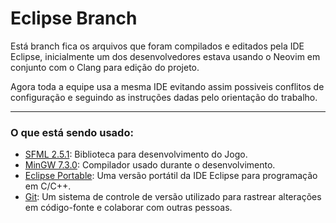# Eclipse Branch

Está branch fica os arquivos que foram compilados e editados pela IDE Eclipse, inicialmente um dos desenvolvedores estava usando o Neovim em conjunto com o Clang para edição do projeto.

Agora toda a equipe usa a mesma IDE evitando assim possiveis conflitos de configuração e seguindo as instruções dadas pelo orientação do trabalho.
***

### O que está sendo usado:

- [SFML 2.5.1](https://www.sfml-dev.org/download/sfml/2.5.1/): Biblioteca para desenvolvimento do Jogo.
- [MinGW 7.3.0](https://sourceforge.net/projects/mingw-w64/files/Toolchains%20targetting%20Win64/Personal%20Builds/mingw-builds/7.3.0/threads-posix/seh/x86_64-7.3.0-release-posix-seh-rt_v5-rev0.7z/download): Compilador usado durante o desenvolvimento.
- [Eclipse Portable](https://sourceforge.net/projects/eclipse-neon-portable/): Uma versão portátil da IDE Eclipse para programação em C/C++.
- [Git](https://git-scm.com/downloads): Um sistema de controle de versão utilizado para rastrear alterações em código-fonte e colaborar com outras pessoas.

